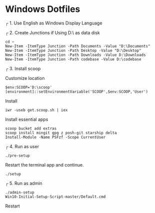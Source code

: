 # Windows Dotfiles

┌ 1. Use English as Windows Display Language

┌ 2. Create Junctions if Using D:\ as data disk

```
cd ~
New-Item -ItemType Junction -Path Documents -Value "D:\Documents"
New-Item -ItemType Junction -Path Desktop -Value "D:\Desktop"
New-Item -ItemType Junction -Path Downloads -Value D:\Downloads
New-Item -ItemType Junction -Path codebase -Value D:\codebase
```

┌ 3. Install scoop

Customize location

```
$env:SCOOP='D:\scoop'
[environment]::setEnvironmentVariable('SCOOP',$env:SCOOP,'User')
```

Install

```
iwr -useb get.scoop.sh | iex
```

Install essential apps

```
scoop bucket add extras
scoop install mingit gpg z posh-git starship delta
Install-Module -Name PSFzf -Scope CurrentUser
```

┌ 4. Run as user

```
./pre-setup
```

Restart the terminal app and continue.

```
./setup
```

┌ 5. Run as admin

```
./admin-setup
Win10-Initial-Setup-Script-master/Default.cmd
```

Restart

